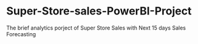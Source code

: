 # Super-Store-sales-PowerBI-Project
The brief analytics porject of Super Store Sales with Next 15 days Sales Forecasting
